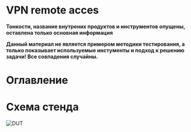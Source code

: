 # VPN remote acces

**Тонкости, название внутрених продуктов и инструментов опущены, оставлена только основная информация**

**Данный материал не является примером методики тестирования, а только показывает используемые инстументы и подход к решению задачи! Все совпадения случайны.**

# Оглавление



# Схема стенда
![DUT](https://github.com/l-SK-l/My_projects/blob/main/VPN-remote-access/assets/VPN.png)